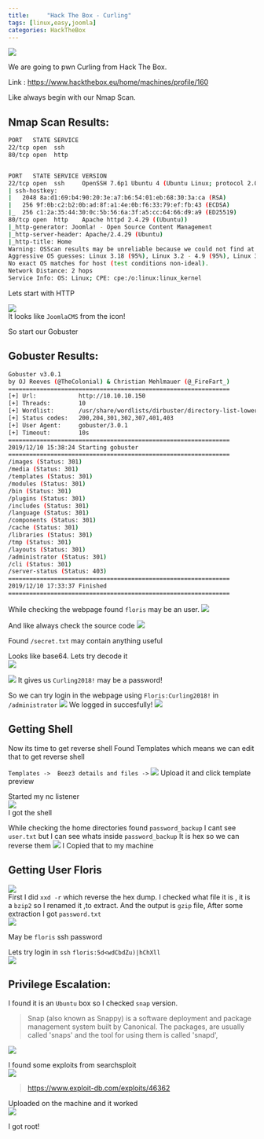 ```yaml
---
title:     "Hack The Box - Curling"
tags: [linux,easy,joomla]
categories: HackTheBox
---
```


![](https://raw.githubusercontent.com/0xw0lf/0xw0lf.github.io/master/img/htb-curling/1.png)

We are going to pwn Curling from Hack The Box.

Link : <https://www.hackthebox.eu/home/machines/profile/160>


Like always begin with our Nmap Scan.

## Nmap Scan Results:

```bash
PORT   STATE SERVICE
22/tcp open  ssh
80/tcp open  http


PORT   STATE SERVICE VERSION
22/tcp open  ssh     OpenSSH 7.6p1 Ubuntu 4 (Ubuntu Linux; protocol 2.0)
| ssh-hostkey: 
|   2048 8a:d1:69:b4:90:20:3e:a7:b6:54:01:eb:68:30:3a:ca (RSA)
|   256 9f:0b:c2:b2:0b:ad:8f:a1:4e:0b:f6:33:79:ef:fb:43 (ECDSA)
|_  256 c1:2a:35:44:30:0c:5b:56:6a:3f:a5:cc:64:66:d9:a9 (ED25519)
80/tcp open  http    Apache httpd 2.4.29 ((Ubuntu))
|_http-generator: Joomla! - Open Source Content Management
|_http-server-header: Apache/2.4.29 (Ubuntu)
|_http-title: Home
Warning: OSScan results may be unreliable because we could not find at least 1 open and 1 closed port
Aggressive OS guesses: Linux 3.18 (95%), Linux 3.2 - 4.9 (95%), Linux 3.16 (95%), ASUS RT-N56U WAP (Linux 3.4) (95%), Linux 3.1 (93%), Linux 3.2 (93%), Linux 3.10 - 4.11 (93%), Oracle VM Server 3.4.2 (Linux 4.1) (93%), Linux 3.12 (93%), Linux 3.13 (93%)
No exact OS matches for host (test conditions non-ideal).
Network Distance: 2 hops
Service Info: OS: Linux; CPE: cpe:/o:linux:linux_kernel
```

Lets start with HTTP 

![](https://raw.githubusercontent.com/0xw0lf/0xw0lf.github.io/master/img/htb-curling/2.png)<br/>
It looks like ``JoomlaCMS`` from the icon!

So start our Gobuster 

## Gobuster Results:

```bash
Gobuster v3.0.1
by OJ Reeves (@TheColonial) & Christian Mehlmauer (@_FireFart_)
===============================================================
[+] Url:            http://10.10.10.150
[+] Threads:        10
[+] Wordlist:       /usr/share/wordlists/dirbuster/directory-list-lowercase-2.3-medium.txt
[+] Status codes:   200,204,301,302,307,401,403
[+] User Agent:     gobuster/3.0.1
[+] Timeout:        10s
===============================================================
2019/12/10 15:38:24 Starting gobuster
===============================================================
/images (Status: 301)
/media (Status: 301)
/templates (Status: 301)
/modules (Status: 301)
/bin (Status: 301)
/plugins (Status: 301)
/includes (Status: 301)
/language (Status: 301)
/components (Status: 301)
/cache (Status: 301)
/libraries (Status: 301)
/tmp (Status: 301)
/layouts (Status: 301)
/administrator (Status: 301)
/cli (Status: 301)
/server-status (Status: 403)
===============================================================
2019/12/10 17:33:37 Finished
===============================================================
```

While checking the webpage found ``floris`` may be an user.
![](https://raw.githubusercontent.com/0xw0lf/0xw0lf.github.io/master/img/htb-curling/3.png)

And like always check the source code
![](https://raw.githubusercontent.com/0xw0lf/0xw0lf.github.io/master/img/htb-curling/4.png)

Found ``/secret.txt`` may contain anything useful

Looks like base64. Lets try decode it <br/>
![](https://raw.githubusercontent.com/0xw0lf/0xw0lf.github.io/master/img/htb-curling/5.png)

![](https://raw.githubusercontent.com/0xw0lf/0xw0lf.github.io/master/img/htb-curling/6.png)
It gives us ``Curling2018!`` may be a password!

So we can try login in the webpage using ``Floris:Curling2018!`` in ``/administrator``
![](https://raw.githubusercontent.com/0xw0lf/0xw0lf.github.io/master/img/htb-curling/7.png)
We logged in succesfully!
![](https://raw.githubusercontent.com/0xw0lf/0xw0lf.github.io/master/img/htb-curling/8.png)

## Getting Shell

Now its time to get reverse shell
Found Templates which means we can edit that to get reverse shell

`` Templates ->  Beez3 details and files -> ``
![](https://raw.githubusercontent.com/0xw0lf/0xw0lf.github.io/master/img/htb-curling/9.png)
Upload it and click template preview

Started my nc listener<br/>
![](https://raw.githubusercontent.com/0xw0lf/0xw0lf.github.io/master/img/htb-curling/10.png)<br/>
I got the shell

While checking the home directories found ``password_backup``
I cant see ``user.txt`` but I can see whats inside ``password_backup``
It is hex so we can reverse them
![](https://raw.githubusercontent.com/0xw0lf/0xw0lf.github.io/master/img/htb-curling/11.png)
I Copied that to my machine 

## Getting User Floris

![](https://raw.githubusercontent.com/0xw0lf/0xw0lf.github.io/master/img/htb-curling/12.png)<br/>
First I did ``xxd -r`` which reverse the hex dump.
I checked what file it is , it is a ``bzip2`` so I renamed it ,to extract.
And the output is ``gzip`` file,
After some extraction I got ``password.txt``<br/>
![](https://raw.githubusercontent.com/0xw0lf/0xw0lf.github.io/master/img/htb-curling/13.png)

May be ``floris`` ssh password

Lets try login in ``ssh``
``floris:5d<wdCbdZu)|hChXll ``<br/>
![](https://raw.githubusercontent.com/0xw0lf/0xw0lf.github.io/master/img/htb-curling/14.png)

## Privilege Escalation:

I found it is an ``Ubuntu`` box so I checked ``snap`` version.

>Snap (also known as Snappy) is a software deployment and package management system built by Canonical. The packages, are usually called 'snaps' and the tool for using them is called 'snapd',

![](https://raw.githubusercontent.com/0xw0lf/0xw0lf.github.io/master/img/htb-curling/15.png)

I found some exploits from searchsploit<br/>
![](https://raw.githubusercontent.com/0xw0lf/0xw0lf.github.io/master/img/htb-curling/16.png)

><https://www.exploit-db.com/exploits/46362>

Uploaded on the machine and it worked<br/>
![](https://raw.githubusercontent.com/0xw0lf/0xw0lf.github.io/master/img/htb-curling/17.png)

I got root!



